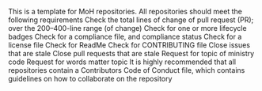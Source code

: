 This is a template for MoH repositories. All repositories should meet the following requirements
Check the total lines of change of pull request (PR); over the 200–400-line range (of change)
Check for one or more lifecycle badges
Check for a compliance file, and compliance status
Check for a license file
Check for ReadMe
Check for CONTRIBUTING file
Close issues that are stale
Close pull requests that are stale
Request for topic of ministry code
Request for words matter topic
It is highly recommended that all repositories contain a Contributors Code of Conduct file, which contains guidelines on how to collaborate on the repository
